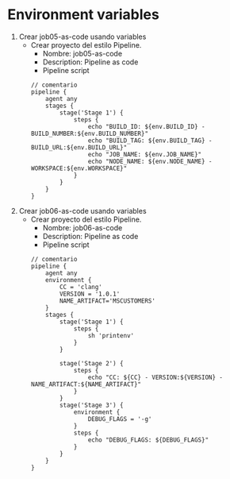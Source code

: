 # Environment variables

1. Crear job05-as-code usando variables
    * Crear proyecto del estilo Pipeline.
        * Nombre: job05-as-code
        * Description: Pipeline as code
        * Pipeline script
        ```dsl
        // comentario
        pipeline {
            agent any 
            stages {
                stage('Stage 1') {
                    steps {
                        echo "BUILD_ID: ${env.BUILD_ID} - BUILD_NUMBER:${env.BUILD_NUMBER}"
                        echo "BUILD_TAG: ${env.BUILD_TAG} - BUILD_URL:${env.BUILD_URL}"
                        echo "JOB_NAME: ${env.JOB_NAME}"
                        echo "NODE_NAME: ${env.NODE_NAME} - WORKSPACE:${env.WORKSPACE}"
                    }
                }
            }
        }
        ```
1. Crear job06-as-code usando variables
    * Crear proyecto del estilo Pipeline.
        * Nombre: job06-as-code
        * Description: Pipeline as code
        * Pipeline script
        ```dsl
        // comentario
        pipeline {
            agent any 
            environment { 
                CC = 'clang'
                VERSION = '1.0.1'
                NAME_ARTIFACT='MSCUSTOMERS'
            }
            stages {
                stage('Stage 1') {
                    steps {
                        sh 'printenv'
                    }
                }

                stage('Stage 2') {
                    steps {
                        echo "CC: ${CC} - VERSION:${VERSION} - NAME_ARTIFACT:${NAME_ARTIFACT}"
                    }
                }
                stage('Stage 3') {
                    environment { 
                        DEBUG_FLAGS = '-g'
                    }
                    steps {
                        echo "DEBUG_FLAGS: ${DEBUG_FLAGS}"
                    }
                }
            }
        }
        ```